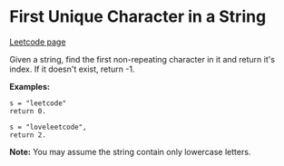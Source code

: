 # First Unique Character in a String
[Leetcode page](https://leetcode.com/problems/first-unique-character-in-a-string/description)

Given a string, find the first non-repeating character in it and return it's
index. If it doesn't exist, return -1.

**Examples:**

    
    
    s = "leetcode"
    return 0.
    
    s = "loveleetcode",
    return 2.
    

**Note:** You may assume the string contain only lowercase letters.

